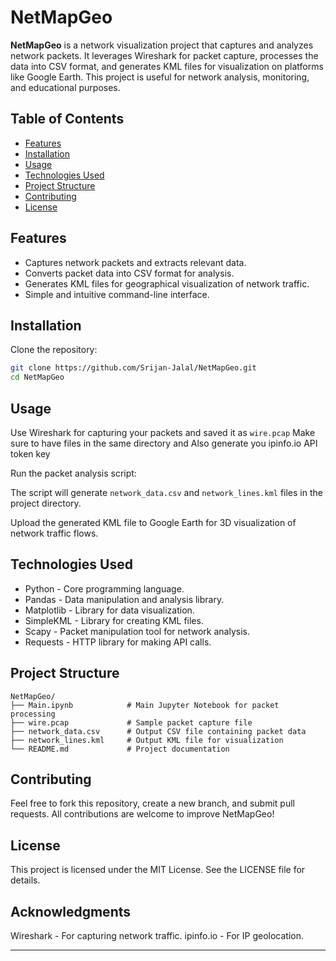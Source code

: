 # NetMapGeo

**NetMapGeo** is a network visualization project that captures and analyzes network packets. It leverages Wireshark for packet capture, processes the data into CSV format, and generates KML files for visualization on platforms like Google Earth. This project is useful for network analysis, monitoring, and educational purposes.

## Table of Contents

- [Features](#features)
- [Installation](#installation)
- [Usage](#usage)
- [Technologies Used](#technologies-used)
- [Project Structure](#project-structure)
- [Contributing](#contributing)
- [License](#license)

## Features

- Captures network packets and extracts relevant data.
- Converts packet data into CSV format for analysis.
- Generates KML files for geographical visualization of network traffic.
- Simple and intuitive command-line interface.

## Installation

Clone the repository:

```bash
git clone https://github.com/Srijan-Jalal/NetMapGeo.git
cd NetMapGeo
```

## Usage
Use Wireshark for capturing your packets and saved it as `wire.pcap` Make sure to have files in the same directory and Also generate you ipinfo.io API token key

Run the packet analysis script:

The script will generate `network_data.csv` and `network_lines.kml` files in the project directory.

Upload the generated KML file to Google Earth for 3D visualization of network traffic flows.

## Technologies Used

- Python - Core programming language.
- Pandas - Data manipulation and analysis library.
- Matplotlib - Library for data visualization.
- SimpleKML - Library for creating KML files.
- Scapy - Packet manipulation tool for network analysis.
- Requests - HTTP library for making API calls.

## Project Structure

```
NetMapGeo/
├── Main.ipynb            # Main Jupyter Notebook for packet processing
├── wire.pcap             # Sample packet capture file
├── network_data.csv      # Output CSV file containing packet data
├── network_lines.kml     # Output KML file for visualization
└── README.md             # Project documentation
```

## Contributing

Feel free to fork this repository, create a new branch, and submit pull requests. All contributions are welcome to improve NetMapGeo!

## License

This project is licensed under the MIT License. See the LICENSE file for details.

## Acknowledgments
Wireshark - For capturing network traffic.
ipinfo.io - For IP geolocation.

---
